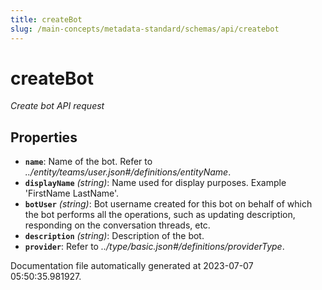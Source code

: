 ```yaml
---
title: createBot
slug: /main-concepts/metadata-standard/schemas/api/createbot
---
```


# createBot

*Create bot API request*

## Properties

- **`name`**: Name of the bot. Refer to *../entity/teams/user.json#/definitions/entityName*.
- **`displayName`** *(string)*: Name used for display purposes. Example 'FirstName LastName'.
- **`botUser`** *(string)*: Bot username created for this bot on behalf of which the bot performs all the operations, such as updating description, responding on the conversation threads, etc.
- **`description`** *(string)*: Description of the bot.
- **`provider`**: Refer to *../type/basic.json#/definitions/providerType*.


Documentation file automatically generated at 2023-07-07 05:50:35.981927.
